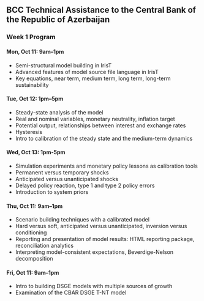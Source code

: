 ## BCC Technical Assistance to the Central Bank of the Republic of Azerbaijan


### Week 1 Program

#### Mon, Oct 11: 9am–1pm

* Semi-structural model building in IrisT
* Advanced features of model source file language in IrisT
* Key equations, near term, medium term, long term, long-term sustainability


#### Tue, Oct 12: 1pm–5pm 

* Steady-state analysis of the model
* Real and nominal variables, monetary neutrality, inflation target
* Potential output, relationships between interest and exchange rates
* Hysteresis 
* Intro to calibration of the steady state and the medium-term dynamics


#### Wed, Oct 13: 1pm-5pm

* Simulation experiments and monetary policy lessons as calibration tools
* Permanent versus temporary shocks
* Anticipated versus unanticipated shocks
* Delayed policy reaction, type 1 and type 2 policy errors
* Introduction to system priors


#### Thu, Oct 11: 9am–1pm

* Scenario building techniques with a calibrated model
* Hard versus soft, anticipated versus unanticipated, inversion versus conditioning
* Reporting and presentation of model results: HTML reporting package, reconciliation analytics
* Interpreting model-consistent expectations, Beverdige-Nelson decomposition


#### Fri, Oct 11: 9am–1pm

* Intro to building DSGE models with multiple sources of growth
* Examination of the CBAR DSGE T-NT model



